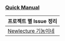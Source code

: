 


### [Quick Manual](<Quick Manual/Quick Manual.md>)



| 프로젝트 별 Issue 정리                                                 |
| :-------------------------------------------------------------- |
| [Newlecture 기농이네](</기농이네 prj/Newlecture 기농이네 Prj Issue.md>)<br> |

